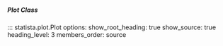 ##### Plot Class

::: statista.plot.Plot
    options:
        show_root_heading: true
        show_source: true
        heading_level: 3
        members_order: source